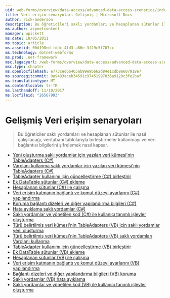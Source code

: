 ```yaml
---
uid: web-forms/overview/data-access/advanced-data-access-scenarios/index
title: Veri erişim senaryoları Gelişmiş | Microsoft Docs
author: rick-anderson
description: Bu öğreticileri saklı yordamları ve hesaplanan sütunlar ile nasıl çalışılacağı, veritabanı tablolarıyla birleştirmeler kullanmayı ve veri bağlantı bilgileri şifrelemek nasıl ele...
ms.author: aspnetcontent
manager: wpickett
ms.date: 10/05/2011
ms.topic: article
ms.assetid: 00d198ed-fddc-4fd3-a86e-3f29c5f707cc
ms.technology: dotnet-webforms
ms.prod: .net-framework
msc.legacyurl: /web-forms/overview/data-access/advanced-data-access-scenarios
msc.type: chapter
ms.openlocfilehash: e773ced66465ab99e9b662d84e1cdb8e607918e7
ms.sourcegitcommit: 9a9483aceb34591c97451997036a9120c3fe2baf
ms.translationtype: MT
ms.contentlocale: tr-TR
ms.lasthandoff: 11/10/2017
ms.locfileid: "26567993"
---
```

<a name="advanced-data-access-scenarios"></a>Gelişmiş Veri erişim senaryoları
====================
> Bu öğreticiler saklı yordamları ve hesaplanan sütunlar ile nasıl çalışılacağı, veritabanı tablolarıyla birleştirmeler kullanmayı ve veri bağlantısı bilgilerini şifrelemek nasıl kapsar.


- [Yeni oluşturma saklı yordamlar için yazılan veri kümesi'nin TableAdapters (C#)](creating-new-stored-procedures-for-the-typed-dataset-s-tableadapters-cs.md)
- [Varolanı kullanma saklı yordamlar için yazılan veri kümesi'nin TableAdapters (C#)](using-existing-stored-procedures-for-the-typed-dataset-s-tableadapters-cs.md)
- [TableAdapter kullanımı için güncelleştirme (C#) birleştirir](updating-the-tableadapter-to-use-joins-cs.md)
- [Ek DataTable sütunlar (C#) ekleme](adding-additional-datatable-columns-cs.md)
- [Hesaplanan sütunlar (C#) ile çalışma](working-with-computed-columns-cs.md)
- [Veri erişim katmanın bağlantı ve komut düzeyi ayarlarını (C#) yapılandırma](configuring-the-data-access-layer-s-connection-and-command-level-settings-cs.md)
- [Koruma bağlantı dizeleri ve diğer yapılandırma bilgileri (C#)](protecting-connection-strings-and-other-configuration-information-cs.md)
- [Hata ayıklama saklı yordamlar (C#)](debugging-stored-procedures-cs.md)
- [Saklı yordamlar ve yönetilen kod (C#) ile kullanıcı tanımlı işlevler oluşturma](creating-stored-procedures-and-user-defined-functions-with-managed-code-cs.md)
- [Türü belirtilmiş veri kümesi'nin TableAdapters (VB) için saklı yordamlar yeni oluşturma](creating-new-stored-procedures-for-the-typed-dataset-s-tableadapters-vb.md)
- [Türü belirtilmiş veri kümesi'nin TableAdapters (VB) saklı yordamları Varolanı kullanma](using-existing-stored-procedures-for-the-typed-dataset-s-tableadapters-vb.md)
- [TableAdapter kullanımı için güncelleştirme (VB) birleştirir](updating-the-tableadapter-to-use-joins-vb.md)
- [Ek DataTable sütunlar (VB) ekleme](adding-additional-datatable-columns-vb.md)
- [Hesaplanan sütunlar (VB) ile çalışma](working-with-computed-columns-vb.md)
- [Veri erişim katmanın bağlantı ve komut düzeyi ayarlarını (VB) yapılandırma](configuring-the-data-access-layer-s-connection-and-command-level-settings-vb.md)
- [Bağlantı dizeleri ve diğer yapılandırma bilgileri (VB) koruma](protecting-connection-strings-and-other-configuration-information-vb.md)
- [Saklı yordamlar (VB) hata ayıklama](debugging-stored-procedures-vb.md)
- [Saklı yordamlar ve yönetilen kod (VB) ile kullanıcı tanımlı işlevler oluşturma](creating-stored-procedures-and-user-defined-functions-with-managed-code-vb.md)

